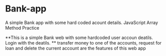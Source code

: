 # Bank-app
A simple Bank app with some hard coded acount details. JavaScript Array Method Practice

**This is a simple Bank web with some hardcoded user accoun deatils. Login with the deatils.
** transfer money to one of the accounts, request for loan and delete the current account are the features of this web app

